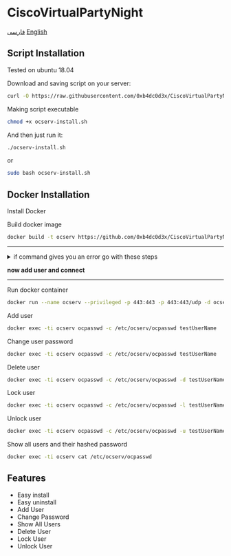 # CiscoVirtualPartyNight


[فارسی](./READMEFA.md) [English](./README.md)

## Script Installation
Tested on ubuntu 18.04

Download and saving script on your server:
```bash
curl -O https://raw.githubusercontent.com/0xb4dc0d3x/CiscoVirtualPartyNight/main/ocserv-install.sh
```

Making script executable
```bash
chmod +x ocserv-install.sh
```

And then just run it:
```sh
./ocserv-install.sh
``` 
or
```sh
sudo bash ocserv-install.sh
``` 

## Docker Installation
Install Docker

Build docker image
```bash
docker build -t ocserv https://github.com/0xb4dc0d3x/CiscoVirtualPartyNight.git
```


------------

<details>
<summary>if command gives you an error go with these steps</summary>


<details>
<summary>Step 1</summary>

```bash
  git clone https://github.com/0xb4dc0d3x/CiscoVirtualPartyNight.git
```
  
<details>
<summary>Step 2</summary>
  
```bash
  cd CiscoVirtualPartyNight
```  
  
<details>
<summary>Part 3</summary>
  
```bash
  docker build -t "cisco:Dockerfile" .
```
  
<details>
<summary>Part 4</summary>
  
```bash
  docker run --name cisco --privileged -p 443:443 -p 443:443/udp -d cisco:Dockerfile
```  
</details>
</details>
</details>
</details>
</details>

**now add user and connect**

------------


Run docker container
```bash
docker run --name ocserv --privileged -p 443:443 -p 443:443/udp -d ocserv
```

Add user
```bash
docker exec -ti ocserv ocpasswd -c /etc/ocserv/ocpasswd testUserName
```

Change user password
```bash
docker exec -ti ocserv ocpasswd -c /etc/ocserv/ocpasswd testUserName
```

Delete user
```bash
docker exec -ti ocserv ocpasswd -c /etc/ocserv/ocpasswd -d testUserName
```

Lock user
```bash
docker exec -ti ocserv ocpasswd -c /etc/ocserv/ocpasswd -l testUserName
```

Unlock user
```bash
docker exec -ti ocserv ocpasswd -c /etc/ocserv/ocpasswd -u testUserName
```

Show all users and their hashed password
```bash
docker exec -ti ocserv cat /etc/ocserv/ocpasswd
```

## Features
- Easy install
- Easy uninstall
- Add User
- Change Password
- Show All Users
- Delete User
- Lock User
- Unlock User
